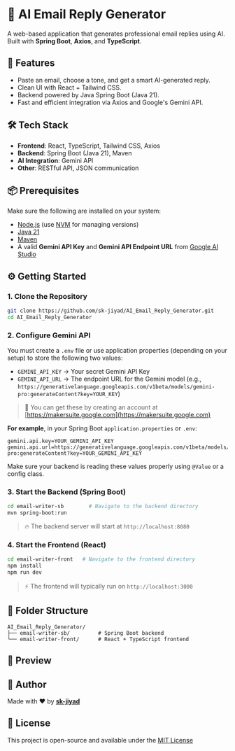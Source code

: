 # 💬 AI Email Reply Generator

A web-based application that generates professional email replies using AI.  
Built with **Spring Boot**, **Axios**, and **TypeScript**.

## 🚀 Features

- Paste an email, choose a tone, and get a smart AI-generated reply.
- Clean UI with React + Tailwind CSS.
- Backend powered by Java Spring Boot (Java 21).
- Fast and efficient integration via Axios and Google's Gemini API.

## 🛠️ Tech Stack

- **Frontend**: React, TypeScript, Tailwind CSS, Axios  
- **Backend**: Spring Boot (Java 21), Maven  
- **AI Integration**: Gemini API  
- **Other**: RESTful API, JSON communication

## 📦 Prerequisites

Make sure the following are installed on your system:

- [Node.js](https://nodejs.org/) (use [NVM](https://github.com/nvm-sh/nvm) for managing versions)
- [Java 21](https://www.oracle.com/java/technologies/javase/jdk21-archive-downloads.html)
- [Maven](https://maven.apache.org/)
- A valid **Gemini API Key** and **Gemini API Endpoint URL** from [Google AI Studio](https://makersuite.google.com/app)

## ⚙️ Getting Started

### 1. Clone the Repository

```bash
git clone https://github.com/sk-jiyad/AI_Email_Reply_Generator.git
cd AI_Email_Reply_Generator
```

### 2. Configure Gemini API

You must create a `.env` file or use application properties (depending on your setup) to store the following two values:

- `GEMINI_API_KEY` → Your secret Gemini API Key
- `GEMINI_API_URL` → The endpoint URL for the Gemini model (e.g., `https://generativelanguage.googleapis.com/v1beta/models/gemini-pro:generateContent?key=YOUR_KEY`)

> 🧠 You can get these by creating an account at [https://makersuite.google.com](https://makersuite.google.com)

**For example**, in your Spring Boot `application.properties` or `.env`:

```
gemini.api.key=YOUR_GEMINI_API_KEY
gemini.api.url=https://generativelanguage.googleapis.com/v1beta/models/gemini-pro:generateContent?key=YOUR_GEMINI_API_KEY
```

Make sure your backend is reading these values properly using `@Value` or a config class.

### 3. Start the Backend (Spring Boot)

```bash
cd email-writer-sb        # Navigate to the backend directory
mvn spring-boot:run
```

> 🔥 The backend server will start at `http://localhost:8080`

### 4. Start the Frontend (React)

```bash
cd email-writer-front   # Navigate to the frontend directory
npm install
npm run dev
```

> ⚡ The frontend will typically run on `http://localhost:3000`

## 📂 Folder Structure

```
AI_Email_Reply_Generator/
├── email-writer-sb/         # Spring Boot backend
└── email-writer-front/      # React + TypeScript frontend
```

## 📸 Preview




## 🙌 Author

Made with ❤️ by [**sk-jiyad**](https://github.com/sk-jiyad)

## 📄 License

This project is open-source and available under the [MIT License](LICENSE)
